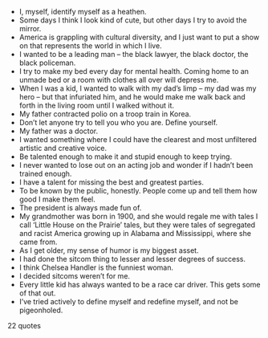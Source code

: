  - I, myself, identify myself as a heathen.
 - Some days I think I look kind of cute, but other days I try to avoid the mirror.
 - America is grappling with cultural diversity, and I just want to put a show on that represents the world in which I live.
 - I wanted to be a leading man – the black lawyer, the black doctor, the black policeman.
 - I try to make my bed every day for mental health. Coming home to an unmade bed or a room with clothes all over will depress me.
 - When I was a kid, I wanted to walk with my dad’s limp – my dad was my hero – but that infuriated him, and he would make me walk back and forth in the living room until I walked without it.
 - My father contracted polio on a troop train in Korea.
 - Don’t let anyone try to tell you who you are. Define yourself.
 - My father was a doctor.
 - I wanted something where I could have the clearest and most unfiltered artistic and creative voice.
 - Be talented enough to make it and stupid enough to keep trying.
 - I never wanted to lose out on an acting job and wonder if I hadn’t been trained enough.
 - I have a talent for missing the best and greatest parties.
 - To be known by the public, honestly. People come up and tell them how good I make them feel.
 - The president is always made fun of.
 - My grandmother was born in 1900, and she would regale me with tales I call ‘Little House on the Prairie’ tales, but they were tales of segregated and racist America growing up in Alabama and Mississippi, where she came from.
 - As I get older, my sense of humor is my biggest asset.
 - I had done the sitcom thing to lesser and lesser degrees of success.
 - I think Chelsea Handler is the funniest woman.
 - I decided sitcoms weren’t for me.
 - Every little kid has always wanted to be a race car driver. This gets some of that out.
 - I’ve tried actively to define myself and redefine myself, and not be pigeonholed.

22 quotes
